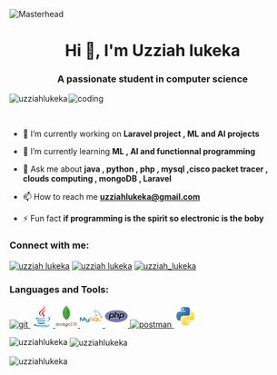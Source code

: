 ![Masterhead](https://previews.123rf.com/images/karpenkoilia/karpenkoilia1805/karpenkoilia180500027/102146167-vector-line-web-concept-for-programming-linear-web-banner-for-coding.jpg)

<h1 align="center">Hi 👋, I'm Uzziah lukeka</h1>
<h3 align="center">A passionate student in computer science</h3>
<img align="right" alt="coding" width="400" src="https://media2.giphy.com/media/qgQUggAC3Pfv687qPC/giphy.gif?cid=ecf05e478sut5qoihlt1b5nnfu5t756iyjbrdwgextanjtjk&ep=v1_gifs_search&rid=giphy.gif&ct=g">

<p align="left"> <img src="https://komarev.com/ghpvc/?username=uzziahlukeka&label=Profile%20views&color=0e75b6&style=flat" alt="uzziahlukeka" /> </p>

<p align="left"> <a href="https://twitter.com/" target="blank"><img src="https://img.shields.io/twitter/follow/?logo=twitter&style=for-the-badge" alt="" /></a> </p>

- 🔭 I’m currently working on **Laravel project , ML and AI projects**

- 🌱 I’m currently learning **ML , AI and functionnal programming**

- 💬 Ask me about **java , python , php , mysql ,cisco packet tracer , clouds computing , mongoDB , Laravel**

- 📫 How to reach me **uzziahlukeka@gmail.com**

- ⚡ Fun fact **if programming is the spirit so electronic is the boby**

<h3 align="left">Connect with me:</h3>
<p align="left">
<a href="https://linkedin.com/in/uzziah-lukeka" target="blank"><img align="center" src="https://raw.githubusercontent.com/rahuldkjain/github-profile-readme-generator/master/src/images/icons/Social/linked-in-alt.svg" alt="uzziah lukeka" height="30" width="40" /></a>
<a href="https://fb.com/uzziah lukeka" target="blank"><img align="center" src="https://raw.githubusercontent.com/rahuldkjain/github-profile-readme-generator/master/src/images/icons/Social/facebook.svg" alt="uzziah lukeka" height="30" width="40" /></a>
<a href="https://instagram.com/uzziah_lukeka" target="blank"><img align="center" src="https://raw.githubusercontent.com/rahuldkjain/github-profile-readme-generator/master/src/images/icons/Social/instagram.svg" alt="uzziah_lukeka" height="30" width="40" /></a>
</p>

<h3 align="left">Languages and Tools:</h3>
<p align="left"> <a href="https://git-scm.com/" target="_blank" rel="noreferrer"> <img src="https://www.vectorlogo.zone/logos/git-scm/git-scm-icon.svg" alt="git" width="40" height="40"/> </a> <a href="https://www.java.com" target="_blank" rel="noreferrer"> <img src="https://raw.githubusercontent.com/devicons/devicon/master/icons/java/java-original.svg" alt="java" width="40" height="40"/> </a> <a href="https://www.mongodb.com/" target="_blank" rel="noreferrer"> <img src="https://raw.githubusercontent.com/devicons/devicon/master/icons/mongodb/mongodb-original-wordmark.svg" alt="mongodb" width="40" height="40"/> </a> <a href="https://www.mysql.com/" target="_blank" rel="noreferrer"> <img src="https://raw.githubusercontent.com/devicons/devicon/master/icons/mysql/mysql-original-wordmark.svg" alt="mysql" width="40" height="40"/> </a> <a href="https://www.php.net" target="_blank" rel="noreferrer"> <img src="https://raw.githubusercontent.com/devicons/devicon/master/icons/php/php-original.svg" alt="php" width="40" height="40"/> </a> <a href="https://postman.com" target="_blank" rel="noreferrer"> <img src="https://www.vectorlogo.zone/logos/getpostman/getpostman-icon.svg" alt="postman" width="40" height="40"/> </a> <a href="https://www.python.org" target="_blank" rel="noreferrer"> <img src="https://raw.githubusercontent.com/devicons/devicon/master/icons/python/python-original.svg" alt="python" width="40" height="40"/> </a> </p>

<p><img align="left" src="https://github-readme-stats.vercel.app/api/top-langs?username=uzziahlukeka&show_icons=true&locale=en&layout=compact" alt="uzziahlukeka" /></p>

<p>&nbsp;<img align="center" src="https://github-readme-stats.vercel.app/api?username=uzziahlukeka&show_icons=true&locale=en" alt="uzziahlukeka" /></p>

<p><img align="center" src="https://github-readme-streak-stats.herokuapp.com/?user=uzziahlukeka&" alt="uzziahlukeka" /></p>
